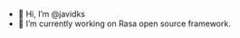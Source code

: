 - 👋 Hi, I’m @javidks
- 👀 I’m currently working on Rasa open source framework.

<!---
javidks/javidks is a ✨ special ✨ repository because its `README.md` (this file) appears on your GitHub profile.
You can click the Preview link to take a look at your changes.
--->
